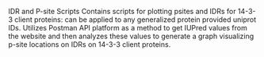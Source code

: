 IDR and P-site Scripts
Contains scripts for plotting psites and IDRs for 14-3-3 client proteins: can be applied to any generalized protein provided uniprot IDs. Utilizes Postman API platform as a method to get IUPred values from the website and then analyzes these values to generate a graph visualizing p-site locations on IDRs on 14-3-3 client proteins. 
